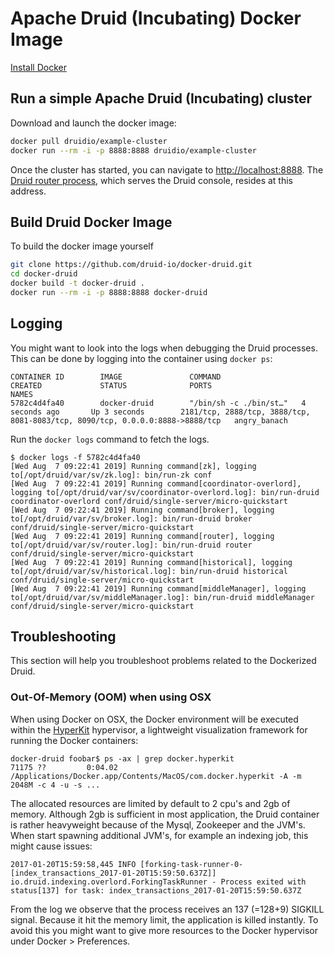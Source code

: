 # Apache Druid (Incubating) Docker Image

[Install Docker](https://docs.docker.com/install/)

## Run a simple Apache Druid (Incubating) cluster

Download and launch the docker image:
```sh
docker pull druidio/example-cluster
docker run --rm -i -p 8888:8888 druidio/example-cluster
```

Once the cluster has started, you can navigate to [http://localhost:8888](http://localhost:8888). The [Druid router process](../development/router.html), which serves the Druid console, resides at this address.

## Build Druid Docker Image

To build the docker image yourself

```sh
git clone https://github.com/druid-io/docker-druid.git
cd docker-druid
docker build -t docker-druid .
docker run --rm -i -p 8888:8888 docker-druid
```

## Logging

You might want to look into the logs when debugging the Druid processes. This can be done by logging into the container using `docker ps`:
```
CONTAINER ID        IMAGE               COMMAND                  CREATED             STATUS              PORTS                                                                           NAMES
5782c4d4fa40        docker-druid        "/bin/sh -c ./bin/st…"   4 seconds ago       Up 3 seconds        2181/tcp, 2888/tcp, 3888/tcp, 8081-8083/tcp, 8090/tcp, 0.0.0.0:8888->8888/tcp   angry_banach
```

Run the `docker logs` command to fetch the logs.

```
$ docker logs -f 5782c4d4fa40
[Wed Aug  7 09:22:41 2019] Running command[zk], logging to[/opt/druid/var/sv/zk.log]: bin/run-zk conf
[Wed Aug  7 09:22:41 2019] Running command[coordinator-overlord], logging to[/opt/druid/var/sv/coordinator-overlord.log]: bin/run-druid coordinator-overlord conf/druid/single-server/micro-quickstart
[Wed Aug  7 09:22:41 2019] Running command[broker], logging to[/opt/druid/var/sv/broker.log]: bin/run-druid broker conf/druid/single-server/micro-quickstart
[Wed Aug  7 09:22:41 2019] Running command[router], logging to[/opt/druid/var/sv/router.log]: bin/run-druid router conf/druid/single-server/micro-quickstart
[Wed Aug  7 09:22:41 2019] Running command[historical], logging to[/opt/druid/var/sv/historical.log]: bin/run-druid historical conf/druid/single-server/micro-quickstart
[Wed Aug  7 09:22:41 2019] Running command[middleManager], logging to[/opt/druid/var/sv/middleManager.log]: bin/run-druid middleManager conf/druid/single-server/micro-quickstart
```

## Troubleshooting

This section will help you troubleshoot problems related to the Dockerized Druid.

### Out-Of-Memory (OOM) when using OSX

When using Docker on OSX, the Docker environment will be executed within the [HyperKit](https://github.com/docker/hyperkit) hypervisor, a lightweight visualization framework for running the Docker containers:
```
docker-druid foobar$ ps -ax | grep docker.hyperkit
71175 ??         0:04.02 /Applications/Docker.app/Contents/MacOS/com.docker.hyperkit -A -m 2048M -c 4 -u -s ...
```

The allocated resources are limited by default to 2 cpu's and 2gb of memory. Although 2gb is sufficient in most application, the Druid container is rather heavyweight because of the Mysql, Zookeeper and the JVM's. When start spawning additional JVM's, for example an indexing job, this might cause issues:
```
2017-01-20T15:59:58,445 INFO [forking-task-runner-0-[index_transactions_2017-01-20T15:59:50.637Z]] io.druid.indexing.overlord.ForkingTaskRunner - Process exited with status[137] for task: index_transactions_2017-01-20T15:59:50.637Z
```
From the log we observe that the process receives an 137 (=128+9) SIGKILL signal. Because it hit the memory limit, the application is killed instantly. To avoid this you might want to give more resources to the Docker hypervisor under Docker > Preferences.